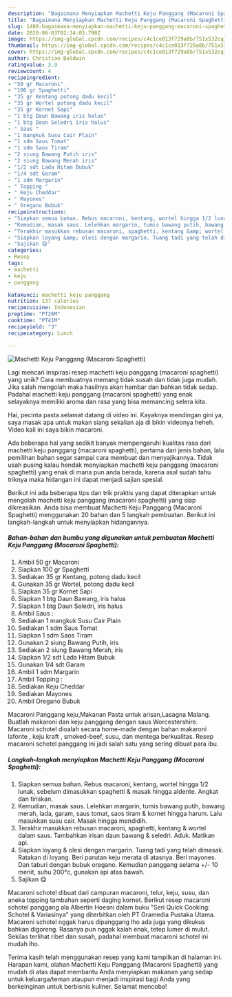 ```yaml
---
description: "Bagaimana Menyiapkan Machetti Keju Panggang (Macaroni Spaghetti) yang Bikin Ngiler"
title: "Bagaimana Menyiapkan Machetti Keju Panggang (Macaroni Spaghetti) yang Bikin Ngiler"
slug: 1480-bagaimana-menyiapkan-machetti-keju-panggang-macaroni-spaghetti-yang-bikin-ngiler
date: 2020-06-03T02:34:03.790Z
image: https://img-global.cpcdn.com/recipes/c4c1ce013f729a8b/751x532cq70/machetti-keju-panggang-macaroni-spaghetti-foto-resep-utama.jpg
thumbnail: https://img-global.cpcdn.com/recipes/c4c1ce013f729a8b/751x532cq70/machetti-keju-panggang-macaroni-spaghetti-foto-resep-utama.jpg
cover: https://img-global.cpcdn.com/recipes/c4c1ce013f729a8b/751x532cq70/machetti-keju-panggang-macaroni-spaghetti-foto-resep-utama.jpg
author: Christian Baldwin
ratingvalue: 3.9
reviewcount: 4
recipeingredient:
- "50 gr Macaroni"
- "100 gr Spaghetti"
- "35 gr Kentang potong dadu kecil"
- "35 gr Wortel potong dadu kecil"
- "35 gr Kornet Sapi"
- "1 btg Daun Bawang iris halus"
- "1 btg Daun Seledri iris halus"
- " Saus "
- "1 mangkuk Susu Cair Plain"
- "1 sdm Saus Tomat"
- "1 sdm Saos Tiram"
- "2 siung Bawang Putih iris"
- "2 siung Bawang Merah iris"
- "1/2 sdt Lada Hitam Bubuk"
- "1/4 sdt Garam"
- "1 sdm Margarin"
- " Topping "
- " Keju Cheddar"
- " Mayones"
- " Oregano Bubuk"
recipeinstructions:
- "Siapkan semua bahan. Rebus macaroni, kentang, wortel hingga 1/2 lunak, sebelum dimasukkan spaghetti &amp; masak hingga aldente. Angkat dan tiriskan."
- "Kemudian, masak saus. Lelehkan margarin, tumis bawang putih, bawang merah, lada, garam, saus tomat, saos tiram &amp; kornet hingga harum. Lalu masukkan susu cair. Masak hingga mendidih."
- "Terakhir masukkan rebusan macaroni, spaghetti, kentang &amp; wortel dalam saus. Tambahkan irisan daun bawang &amp; seledri. Aduk. Matikan api."
- "Siapkan loyang &amp; olesi dengan margarin. Tuang tadi yang telah dimasak. Ratakan di loyang. Beri parutan keju merata di atasnya. Beri mayones. Dan taburi dengan bubuk oregano. Kemudian panggang selama +/- 10 menit, suhu 200°c, gunakan api atas bawah."
- "Sajikan 😋"
categories:
- Resep
tags:
- machetti
- keju
- panggang

katakunci: machetti keju panggang 
nutrition: 137 calories
recipecuisine: Indonesian
preptime: "PT26M"
cooktime: "PT41M"
recipeyield: "3"
recipecategory: Lunch

---
```



![Machetti Keju Panggang (Macaroni Spaghetti)](https://img-global.cpcdn.com/recipes/c4c1ce013f729a8b/751x532cq70/machetti-keju-panggang-macaroni-spaghetti-foto-resep-utama.jpg)

Lagi mencari inspirasi resep machetti keju panggang (macaroni spaghetti) yang unik? Cara membuatnya memang tidak susah dan tidak juga mudah. Jika salah mengolah maka hasilnya akan hambar dan bahkan tidak sedap. Padahal machetti keju panggang (macaroni spaghetti) yang enak selayaknya memiliki aroma dan rasa yang bisa memancing selera kita.

Hai, pecinta pasta.selamat datang di video ini. Kayaknya mendingan gini ya, saya masak apa untuk makan siang sekalian aja di bikin videonya heheh. Video kali ini saya bikin macaroni.

Ada beberapa hal yang sedikit banyak mempengaruhi kualitas rasa dari machetti keju panggang (macaroni spaghetti), pertama dari jenis bahan, lalu pemilihan bahan segar sampai cara membuat dan menyajikannya. Tidak usah pusing kalau hendak menyiapkan machetti keju panggang (macaroni spaghetti) yang enak di mana pun anda berada, karena asal sudah tahu triknya maka hidangan ini dapat menjadi sajian spesial.


Berikut ini ada beberapa tips dan trik praktis yang dapat diterapkan untuk mengolah machetti keju panggang (macaroni spaghetti) yang siap dikreasikan. Anda bisa membuat Machetti Keju Panggang (Macaroni Spaghetti) menggunakan 20 bahan dan 5 langkah pembuatan. Berikut ini langkah-langkah untuk menyiapkan hidangannya.

<!--inarticleads1-->

##### Bahan-bahan dan bumbu yang digunakan untuk pembuatan Machetti Keju Panggang (Macaroni Spaghetti):

1. Ambil 50 gr Macaroni
1. Siapkan 100 gr Spaghetti
1. Sediakan 35 gr Kentang, potong dadu kecil
1. Gunakan 35 gr Wortel, potong dadu kecil
1. Siapkan 35 gr Kornet Sapi
1. Siapkan 1 btg Daun Bawang, iris halus
1. Siapkan 1 btg Daun Seledri, iris halus
1. Ambil  Saus :
1. Sediakan 1 mangkuk Susu Cair Plain
1. Sediakan 1 sdm Saus Tomat
1. Siapkan 1 sdm Saos Tiram
1. Gunakan 2 siung Bawang Putih, iris
1. Sediakan 2 siung Bawang Merah, iris
1. Siapkan 1/2 sdt Lada Hitam Bubuk
1. Gunakan 1/4 sdt Garam
1. Ambil 1 sdm Margarin
1. Ambil  Topping :
1. Sediakan  Keju Cheddar
1. Sediakan  Mayones
1. Ambil  Oregano Bubuk


Macaroni Panggang keju,Makanan Pasta untuk arisan,Lasagna Malang. Buatlah makaroni dan keju panggang dengan saus Worcestershire. Macaroni schotel dioalah secara home-made dengan bahan makaroni lafonte , keju kraft , smoked-beef, susu, dan mentega berkualitas. Resep macaroni schotel panggang ini jadi salah satu yang sering dibuat para ibu. 

<!--inarticleads2-->

##### Langkah-langkah menyiapkan Machetti Keju Panggang (Macaroni Spaghetti):

1. Siapkan semua bahan. Rebus macaroni, kentang, wortel hingga 1/2 lunak, sebelum dimasukkan spaghetti &amp; masak hingga aldente. Angkat dan tiriskan.
1. Kemudian, masak saus. Lelehkan margarin, tumis bawang putih, bawang merah, lada, garam, saus tomat, saos tiram &amp; kornet hingga harum. Lalu masukkan susu cair. Masak hingga mendidih.
1. Terakhir masukkan rebusan macaroni, spaghetti, kentang &amp; wortel dalam saus. Tambahkan irisan daun bawang &amp; seledri. Aduk. Matikan api.
1. Siapkan loyang &amp; olesi dengan margarin. Tuang tadi yang telah dimasak. Ratakan di loyang. Beri parutan keju merata di atasnya. Beri mayones. Dan taburi dengan bubuk oregano. Kemudian panggang selama +/- 10 menit, suhu 200°c, gunakan api atas bawah.
1. Sajikan 😋


Macaroni schotel dibuat dari campuran macaroni, telur, keju, susu, dan aneka topping tambahan seperti daging kornet. Berikut resep macaroni schotel panggang ala Albertin Hoesni dalam buku &#34;Seri Quick Cooking: Schotel &amp; Variasinya&#34; yang diterbitkan oleh PT Gramedia Pustaka Utama. Macaroni schotel nggak harus dipanggang lho ada juga yang dikukus bahkan digoreng. Rasanya pun nggak kalah enak, tetep lumer di mulut. Sekilas terlihat ribet dan susah, padahal membuat macaroni schotel ini mudah lho. 

Terima kasih telah menggunakan resep yang kami tampilkan di halaman ini. Harapan kami, olahan Machetti Keju Panggang (Macaroni Spaghetti) yang mudah di atas dapat membantu Anda menyiapkan makanan yang sedap untuk keluarga/teman ataupun menjadi inspirasi bagi Anda yang berkeinginan untuk berbisnis kuliner. Selamat mencoba!
